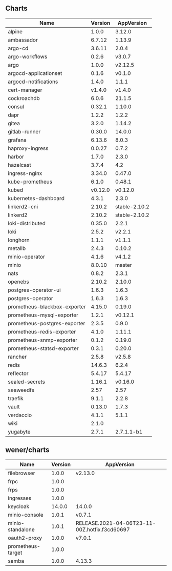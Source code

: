 ## Charts

| Name | Version | AppVersion |
|------|---------|------------|
| alpine | 1.0.0 | 3.12.0 |
| ambassador | 6.7.12 | 1.13.9 |
| argo-cd | 3.6.11 | 2.0.4 |
| argo-workflows | 0.2.6 | v3.0.7 |
| argo | 1.0.0 | v2.12.5 |
| argocd-applicationset | 0.1.6 | v0.1.0 |
| argocd-notifications | 1.4.0 | 1.1.1 |
| cert-manager | v1.4.0 | v1.4.0 |
| cockroachdb | 6.0.6 | 21.1.5 |
| consul | 0.32.1 | 1.10.0 |
| dapr | 1.2.2 | 1.2.2 |
| gitea | 3.2.0 | 1.14.2 |
| gitlab-runner | 0.30.0 | 14.0.0 |
| grafana | 6.13.6 | 8.0.3 |
| haproxy-ingress | 0.0.27 | 0.7.2 |
| harbor | 1.7.0 | 2.3.0 |
| hazelcast | 3.7.4 | 4.2 |
| ingress-nginx | 3.34.0 | 0.47.0 |
| kube-prometheus | 6.1.0 | 0.48.1 |
| kubed | v0.12.0 | v0.12.0 |
| kubernetes-dashboard | 4.3.1 | 2.3.0 |
| linkerd2-cni | 2.10.2 | stable-2.10.2 |
| linkerd2 | 2.10.2 | stable-2.10.2 |
| loki-distributed | 0.35.0 | 2.2.1 |
| loki | 2.5.2 | v2.2.1 |
| longhorn | 1.1.1 | v1.1.1 |
| metallb | 2.4.3 | 0.10.2 |
| minio-operator | 4.1.6 | v4.1.2 |
| minio | 8.0.10 | master |
| nats | 0.8.2 | 2.3.1 |
| openebs | 2.10.2 | 2.10.0 |
| postgres-operator-ui | 1.6.3 | 1.6.3 |
| postgres-operator | 1.6.3 | 1.6.3 |
| prometheus-blackbox-exporter | 4.15.0 | 0.19.0 |
| prometheus-mysql-exporter | 1.2.1 | v0.12.1 |
| prometheus-postgres-exporter | 2.3.5 | 0.9.0 |
| prometheus-redis-exporter | 4.1.0 | 1.11.1 |
| prometheus-snmp-exporter | 0.1.2 | 0.19.0 |
| prometheus-statsd-exporter | 0.3.1 | 0.20.0 |
| rancher | 2.5.8 | v2.5.8 |
| redis | 14.6.3 | 6.2.4 |
| reflector | 5.4.17 | 5.4.17 |
| sealed-secrets | 1.16.1 | v0.16.0 |
| seaweedfs | 2.57 | 2.57 |
| traefik | 9.1.1 | 2.2.8 |
| vault | 0.13.0 | 1.7.3 |
| verdaccio | 4.1.1 | 5.1.1 |
| wiki | 2.1.0 |  |
| yugabyte | 2.7.1 | 2.7.1.1-b1 |

## wener/charts

| Name | Version | AppVersion |
|------|---------|------------|
| filebrowser | 1.0.0 | v2.13.0 |
| frpc | 1.0.0 |  |
| frps | 1.0.0 |  |
| ingresses | 1.0.0 |  |
| keycloak | 14.0.0 | 14.0.0 |
| minio-console | 1.0.1 | v0.7.1 |
| minio-standalone | 1.0.1 | RELEASE.2021-04-06T23-11-00Z.hotfix.f3cd60697 |
| oauth2-proxy | 1.0.0 | v7.0.1 |
| prometheus-target | 1.0.0 |  |
| samba | 1.0.0 | 4.13.3 |
